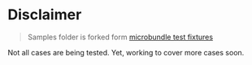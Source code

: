 # Disclaimer

> Samples folder is forked form [microbundle test fixtures](https://github.com/developit/microbundle/tree/master/test/fixtures)

Not all cases are being tested. Yet, working to cover more cases soon.
